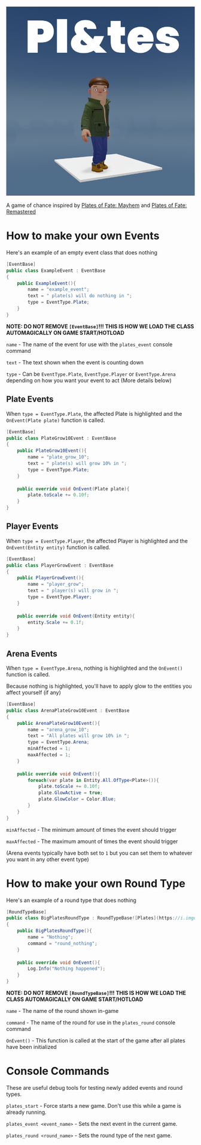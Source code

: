 ![Plates](Plates.png)

A game of chance inspired by [Plates of Fate: Mayhem](https://www.roblox.com/games/564086481/Plates-of-Fate-Mayhem) and [Plates of Fate: Remastered](https://www.roblox.com/games/4783966408/Plates-of-Fate-Remastered)

# How to make your own Events

Here's an example of an empty event class that does nothing
```c#
[EventBase]
public class ExampleEvent : EventBase
{
    public ExampleEvent(){
        name = "example_event";
        text = " plate(s) will do nothing in ";
        type = EventType.Plate;
    }
}
```
**NOTE: DO NOT REMOVE `[EventBase]`!!! THIS IS HOW WE LOAD THE CLASS AUTOMAGICALLY ON GAME START/HOTLOAD**


`name` - The name of the event for use with the `plates_event` console command

`text` - The text shown when the event is counting down

`type` - Can be `EventType.Plate`, `EventType.Player` or `EventType.Arena` depending on how you want your event to act (More details below)

## Plate Events

When `type = EventType.Plate`, the affected Plate is highlighted and the `OnEvent(Plate plate)` function is called.

```c#
[EventBase]
public class PlateGrow10Event : EventBase
{
    public PlateGrow10Event(){
        name = "plate_grow_10";
        text = " plate(s) will grow 10% in ";
        type = EventType.Plate;
    }

    public override void OnEvent(Plate plate){
        plate.toScale += 0.10f;
    }
}
```

## Player Events

When `type = EventType.Player`, the affected Player is highlighted and the `OnEvent(Entity entity)` function is called.

```c#
[EventBase]
public class PlayerGrowEvent : EventBase
{
    public PlayerGrowEvent(){
        name = "player_grow";
        text = " player(s) will grow in ";
        type = EventType.Player;
    }

    public override void OnEvent(Entity entity){
        entity.Scale += 0.1f;
    }
}
```

## Arena Events

When `type = EventType.Arena`, nothing is highlighted and the `OnEvent()` function is called.

Because nothing is highlighted, you'll have to apply glow to the entities you affect yourself (if any)

```c#
[EventBase]
public class ArenaPlateGrow10Event : EventBase
{
    public ArenaPlateGrow10Event(){
        name = "arena_grow_10";
        text = "All plates will grow 10% in ";
        type = EventType.Arena;
        minAffected = 1;
        maxAffected = 1;
    }

    public override void OnEvent(){
        foreach(var plate in Entity.All.OfType<Plate>()){
            plate.toScale += 0.10f;
            plate.GlowActive = true;
            plate.GlowColor = Color.Blue;
        }
    }
}
```

`minAffected` - The minimum amount of times the event should trigger

`maxAffected` - The maximum amount of times the event should trigger

(Arena events typically have both set to `1` but you can set them to whatever you want in any other event type)

# How to make your own Round Type

Here's an example of a round type that does nothing

```c#
[RoundTypeBase]
public class BigPlatesRoundType : RoundTypeBase![Plates](https://i.imgur.com/2ibvDk8.png)
{
    public BigPlatesRoundType(){
        name = "Nothing";
        command = "round_nothing";
    }

    public override void OnEvent(){
        Log.Info("Nothing happened");
    }
}
```
**NOTE: DO NOT REMOVE `[RoundTypeBase]`!!! THIS IS HOW WE LOAD THE CLASS AUTOMAGICALLY ON GAME START/HOTLOAD**

`name` - The name of the round shown in-game

`command` - The name of the round for use in the `plates_round` console command

`OnEvent()` - This function is called at the start of the game after all plates have been initialized

# Console Commands

These are useful debug tools for testing newly added events and round types.

`plates_start` - Force starts a new game. Don't use this while a game is already running.

`plates_event <event_name>` - Sets the next event in the current game.

`plates_round <round_name>` - Sets the round type of the next game.

